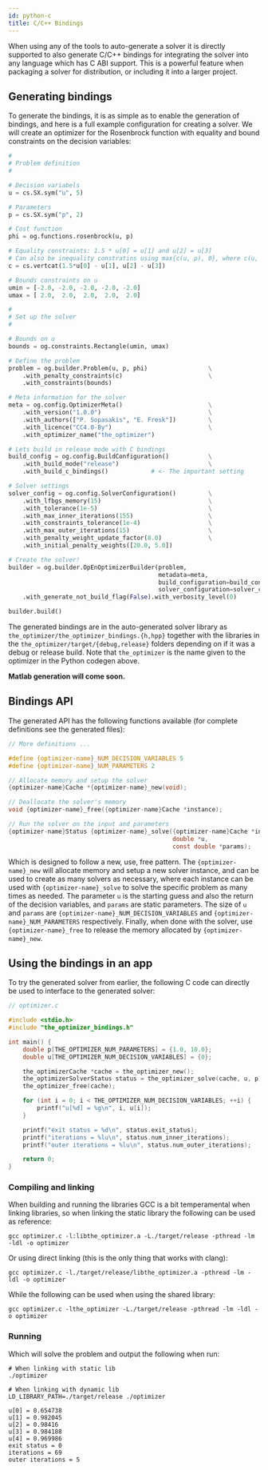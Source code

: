 ```yaml
---
id: python-c
title: C/C++ Bindings
---
```


<script type="text/x-mathjax-config">MathJax.Hub.Config({tex2jax: {inlineMath: [['$','$'], ['\\(','\\)']]}});</script>
<script type="text/javascript" async src="https://cdn.mathjax.org/mathjax/latest/MathJax.js?config=TeX-AMS-MML_HTMLorMML"></script>

When using any of the tools to auto-generate a solver it is directly supported to also generate C/C++ bindings for integrating the solver into any language which has C ABI support. This is a powerful feature when packaging a solver for distribution, or including it into a larger project.

## Generating bindings

To generate the bindings, it is as simple as to enable the generation of bindings, and here is a full example configuration for creating a solver. We will create an optimizer for the Rosenbrock function with equality and bound constraints on the decision variables:

```python
#
# Problem definition
#

# Decision variabels
u = cs.SX.sym("u", 5)

# Parameters
p = cs.SX.sym("p", 2)

# Cost function
phi = og.functions.rosenbrock(u, p)

# Equality constraints: 1.5 * u[0] = u[1] and u[2] = u[3]
# Can also be inequality constratins using max{c(u, p), 0}, where c(u, p) < 0.
c = cs.vertcat(1.5*u[0] - u[1], u[2] - u[3])

# Bounds constraints on u
umin = [-2.0, -2.0, -2.0, -2.0, -2.0]
umax = [ 2.0,  2.0,  2.0,  2.0,  2.0]

#
# Set up the solver
#

# Bounds on u
bounds = og.constraints.Rectangle(umin, umax)

# Define the problem
problem = og.builder.Problem(u, p, phi)                 \
    .with_penalty_constraints(c)                        \
    .with_constraints(bounds)

# Meta information for the solver
meta = og.config.OptimizerMeta()                        \
    .with_version("1.0.0")                              \
    .with_authors(["P. Sopasakis", "E. Fresk"])         \
    .with_licence("CC4.0-By")                           \
    .with_optimizer_name("the_optimizer")

# Lets build in release mode with C bindings
build_config = og.config.BuildConfiguration()           \
    .with_build_mode("release")                         \
    .with_build_c_bindings()            # <- The important setting

# Solver settings
solver_config = og.config.SolverConfiguration()         \
    .with_lfbgs_memory(15)                              \
    .with_tolerance(1e-5)                               \
    .with_max_inner_iterations(155)                     \
    .with_constraints_tolerance(1e-4)                   \
    .with_max_outer_iterations(15)                      \
    .with_penalty_weight_update_factor(8.0)             \
    .with_initial_penalty_weights([20.0, 5.0])

# Create the solver!
builder = og.builder.OpEnOptimizerBuilder(problem,
                                          metadata=meta,
                                          build_configuration=build_config,
                                          solver_configuration=solver_config) \
    .with_generate_not_build_flag(False).with_verbosity_level(0)

builder.build()
```

The generated bindings are in the auto-generated solver library as `the_optimizer/the_optimizer_bindings.{h,hpp}` together with the libraries in the `the_optimizer/target/{debug,release}` folders depending on if it was a debug or release build. Note that `the_optimizer` is the name given to the optimizer in the Python codegen above.

**Matlab generation will come soon.**

## Bindings API

The generated API has the following functions available (for complete definitions see the generated files):

```c
// More definitions ...

#define {optimizer-name}_NUM_DECISION_VARIABLES 5
#define {optimizer-name}_NUM_PARAMETERS 2

// Allocate memory and setup the solver
{optimizer-name}Cache *{optimizer-name}_new(void);

// Deallocate the solver's memory
void {optimizer-name}_free({optimizer-name}Cache *instance);

// Run the solver on the input and parameters
{optimizer-name}Status {optimizer-name}_solve({optimizer-name}Cache *instance,
                                              double *u,
                                              const double *params);
```

Which is designed to follow a new, use, free pattern. The `{optimizer-name}_new` will allocate memory and setup a new solver instance, and can be used to create as many solvers as necessary, where each instance can be used with `{optimizer-name}_solve` to solve the specific problem as many times as needed. The parameter `u` is the starting guess and also the return of the decision variables, and `params` are static parameters. The size of `u` and `params` are `{optimizer-name}_NUM_DECISION_VARIABLES` and `{optimizer-name}_NUM_PARAMETERS` respectively. Finally, when done with the solver, use `{optimizer-name}_free` to release the memory allocated by `{optimizer-name}_new`.

## Using the bindings in an app

To try the generated solver from earlier, the following C code can directly be used to interface to the generated solver:

```c
// optimizer.c

#include <stdio.h>
#include "the_optimizer_bindings.h"

int main() {
	double p[THE_OPTIMIZER_NUM_PARAMETERS] = {1.0, 10.0};
	double u[THE_OPTIMIZER_NUM_DECISION_VARIABLES] = {0};

	the_optimizerCache *cache = the_optimizer_new();
	the_optimizerSolverStatus status = the_optimizer_solve(cache, u, p);
	the_optimizer_free(cache);

	for (int i = 0; i < THE_OPTIMIZER_NUM_DECISION_VARIABLES; ++i) {
		printf("u[%d] = %g\n", i, u[i]);
	}

	printf("exit status = %d\n", status.exit_status);
	printf("iterations = %lu\n", status.num_inner_iterations);
	printf("outer iterations = %lu\n", status.num_outer_iterations);

	return 0;
}
```

### Compiling and linking

When building and running the libraries GCC is a bit temperamental when linking libraries, so when linking the static library the following can be used as reference:

```console
gcc optimizer.c -l:libthe_optimizer.a -L./target/release -pthread -lm -ldl -o optimizer
```

Or using direct linking (this is the only thing that works with clang):

```console
gcc optimizer.c -l./target/release/libthe_optimizer.a -pthread -lm -ldl -o optimizer
```

While the following can be used when using the shared library:

```console
gcc optimizer.c -lthe_optimizer -L./target/release -pthread -lm -ldl -o optimizer
```

### Running

Which will solve the problem and output the following when run:

```console
# When linking with static lib
./optimizer

# When linking with dynamic lib
LD_LIBRARY_PATH=./target/release ./optimizer

u[0] = 0.654738
u[1] = 0.982045
u[2] = 0.98416
u[3] = 0.984188
u[4] = 0.969986
exit status = 0
iterations = 69
outer iterations = 5
```
